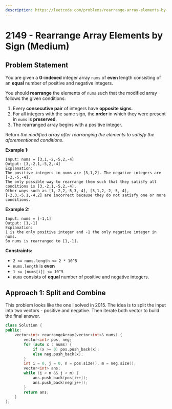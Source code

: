 ```yaml
---
description: https://leetcode.com/problems/rearrange-array-elements-by-sign/
---
```


# 2149 - Rearrange Array Elements by Sign (Medium)

## Problem Statement

You are given a **0-indexed** integer array `nums` of **even** length consisting of an **equal** number of positive and negative integers.

You should **rearrange** the elements of `nums` such that the modified array follows the given conditions:

1. Every **consecutive pair** of integers have **opposite signs**.
2. For all integers with the same sign, the **order** in which they were present in `nums` is **preserved**.
3. The rearranged array begins with a positive integer.

Return _the modified array after rearranging the elements to satisfy the aforementioned conditions_.

**Example 1:**

```
Input: nums = [3,1,-2,-5,2,-4]
Output: [3,-2,1,-5,2,-4]
Explanation:
The positive integers in nums are [3,1,2]. The negative integers are [-2,-5,-4].
The only possible way to rearrange them such that they satisfy all conditions is [3,-2,1,-5,2,-4].
Other ways such as [1,-2,2,-5,3,-4], [3,1,2,-2,-5,-4], [-2,3,-5,1,-4,2] are incorrect because they do not satisfy one or more conditions.  
```

**Example 2:**

```
Input: nums = [-1,1]
Output: [1,-1]
Explanation:
1 is the only positive integer and -1 the only negative integer in nums.
So nums is rearranged to [1,-1].
```

**Constraints:**

* `2 <= nums.length <= 2 * 10^5`
* `nums.length` is **even**
* `1 <= |nums[i]| <= 10^5`
* `nums` consists of **equal** number of positive and negative integers.

## Approach 1: Split and Combine

This problem looks like the one I solved in 2015. The idea is to split the input into two vectors - positive and negative. Then iterate both vector to build the final answer.

```cpp
class Solution {
public:
    vector<int> rearrangeArray(vector<int>& nums) {
        vector<int> pos, neg;
        for (auto x : nums) {
            if (x >= 0) pos.push_back(x);
            else neg.push_back(x);
        }
        int i = 0, j = 0, n = pos.size(), m = neg.size();
        vector<int> ans;
        while (i < n && j < m) {
            ans.push_back(pos[i++]);
            ans.push_back(neg[j++]);
        }
        return ans;
    }
};
```
